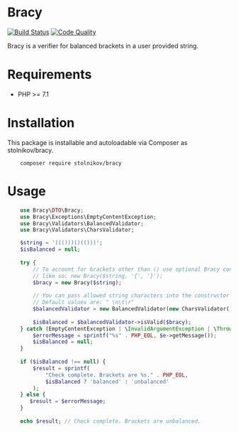 # Bracy
[![Build Status](https://scrutinizer-ci.com/g/stolnikov/bracy/badges/build.png?b=code-review)](https://scrutinizer-ci.com/g/stolnikov/bracy/build-status/code-review)
[![Code Quality](https://scrutinizer-ci.com/g/stolnikov/bracy/badges/quality-score.png?b=code-review)](https://scrutinizer-ci.com/g/stolnikov/bracy/?branch=code-review)


Bracy is a verifier for balanced brackets in a user provided string.

# Requirements
*  PHP >= 7.1

# Installation
This package is installable and autoloadable via Composer as stolnikov/bracy.

```shell
    composer require stolnikov/bracy
```

# Usage
```php
    use Bracy\DTO\Bracy;
    use Bracy\Exceptions\EmptyContentException;
    use Bracy\Validators\BalancedValidator;
    use Bracy\Validators\CharsValidator;

    $string = '((()))()(()))';
    $isBalanced = null;
    
    try {
        // To account for brackets other than () use optional Bracy contructor arguments
        // like so: new Bracy($string, '{', '}');
        $bracy = new Bracy($string);
        
        // You can pass allowed string characters into the constructor of CharsValidator 
        // Default values are: " \n\t\r"
        $balancedValidator = new BalancedValidator(new CharsValidator());
        
        $isBalanced = $balancedValidator->isValid($bracy);
    } catch (EmptyContentException | \InvalidArgumentException | \Throwable $e) {
        $errorMessage = sprintf("%s" . PHP_EOL, $e->getMessage());
        $isBalanced = null;
    }
    
    if ($isBalanced !== null) {
        $result = sprintf(
            "Check complete. Brackets are %s." . PHP_EOL,
            $isBalanced ? 'balanced' : 'unbalanced'
        );
    } else {
       $result = $errorMessage;
    }
    
    echo $result; // Check complete. Brackets are unbalanced.
```